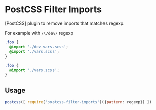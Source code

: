 # PostCSS Filter Imports

[PostCSS] plugin to remove imports that matches regexp.

For example with ```/\/dev/``` regexp

```css
.foo {
  @import './dev-vars.scss';
  @import './vars.scss';
}
```

```css
.foo {
  @import './vars.scss';
}
```

## Usage

```js
postcss([ require('postcss-filter-imports')({pattern: regexp}) ])
```
